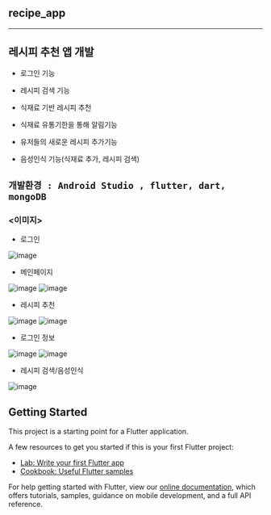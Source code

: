 ## recipe_app
---

## 레시피 추천 앱 개발 

- 로그인 기능 

- 레시피 검색 기능 

- 식재료 기반 레시피 추천 

- 식재료 유통기한을 통해 알림기능 

- 유저들의 새로운 레시피 추가기능 

- 음성인식 기능(식재료 추가, 레시피 검색)

 `개발환경 : Android Studio , flutter, dart, mongoDB`
---
### <이미지> 

- 로그인

![image](https://user-images.githubusercontent.com/65913073/101260827-eeadc900-3775-11eb-8103-bdc381790f06.png)

- 메인페이지

![image](https://user-images.githubusercontent.com/65913073/101260828-f2d9e680-3775-11eb-94c2-9d31e8c9400c.png)
![image](https://user-images.githubusercontent.com/65913073/101260836-ff5e3f00-3775-11eb-93ff-d46b10b445dd.png)

- 레시피 추천 

![image](https://user-images.githubusercontent.com/65913073/101260842-06854d00-3776-11eb-89b8-6cefdecd9bd8.png)
![image](https://user-images.githubusercontent.com/65913073/101260844-0a18d400-3776-11eb-8141-49cda1354d8b.png)

- 로그인 정보 

![image](https://user-images.githubusercontent.com/65913073/101260851-1ac94a00-3776-11eb-972c-0e4639574055.png)
![image](https://user-images.githubusercontent.com/65913073/101260846-0f761e80-3776-11eb-9212-8cb05cf54259.png)

- 레시피 검색/음성인식 

![image](https://user-images.githubusercontent.com/65913073/101260849-156bff80-3776-11eb-9363-7383c914ec3d.png)

## Getting Started

This project is a starting point for a Flutter application.

A few resources to get you started if this is your first Flutter project:

- [Lab: Write your first Flutter app](https://flutter.dev/docs/get-started/codelab)
- [Cookbook: Useful Flutter samples](https://flutter.dev/docs/cookbook)

For help getting started with Flutter, view our
[online documentation](https://flutter.dev/docs), which offers tutorials,
samples, guidance on mobile development, and a full API reference.
